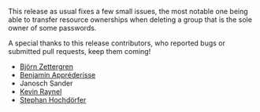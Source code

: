 This release as usual fixes a few small issues, the most notable one being able to transfer resource ownerships 
when deleting a group that is the sole owner of some passwords.

A special thanks to this release contributors, who reported bugs or submitted pull requests, keep them coming!
- [Björn Zettergren](https://github.com/bjozet)
- [Benjamin Appréderisse](https://github.com/bappr)
- Janosch Sander
- [Kevin Raynel](https://github.com/kraynel)
- [Stephan Hochdörfer](https://github.com/shochdoerfer)
